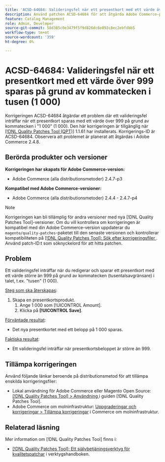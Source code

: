 ```yaml
---
title: 'ACSD-64684: Valideringsfel när ett presentkort med ett värde över 999 sparas på grund av kommatecken i tusen (1 000)'
description: Använd patchen ACSD-64684 för att åtgärda Adobe Commerce-problemet där ett valideringsfel inträffar när du sparar ett presentkort med ett värde över 999 på grund av kommatecken i "1 000" (1 000).
feature: Catalog Management
role: Admin, Developer
source-git-commit: 58d385c0e3479f5f9d826dc6e892c8ec2ebfdbb5
workflow-type: tm+mt
source-wordcount: '359'
ht-degree: 0%

---
```



# ACSD-64684: Valideringsfel när ett presentkort med ett värde över 999 sparas på grund av kommatecken i tusen (1 000)

Korrigeringen ACSD-64684 åtgärdar ett problem där ett valideringsfel inträffar när ett presentkort sparas med ett värde över 999 på grund av kommatecken i &quot;1 000&quot; (1 000). Den här korrigeringen är tillgänglig när [[!DNL Quality Patches Tool (QPT)]](/help/tools/quality-patches-tool/quality-patches-tool-to-self-serve-quality-patches.md) 1.1.61 har installerats. Korrigerings-ID är ACSD-64684. Observera att problemet är planerat att åtgärdas i Adobe Commerce 2.4.8.

## Berörda produkter och versioner

**Korrigeringen har skapats för Adobe Commerce-version:**

* Adobe Commerce (alla distributionsmetoder) 2.4.7-p3

**Kompatibel med Adobe Commerce-versioner:**

* Adobe Commerce (alla distributionsmetoder) 2.4.4 - 2.4.7-p4

>[!NOTE]
>
>Korrigeringen kan bli tillämplig för andra versioner med nya [!DNL Quality Patches Tool]-versioner. Om du vill kontrollera om korrigeringen är kompatibel med din Adobe Commerce-version uppdaterar du `magento/quality-patches`-paketet till den senaste versionen och kontrollerar kompatibiliteten på [[!DNL Quality Patches Tool]: Sök efter korrigeringsfiler ](https://experienceleague.adobe.com/tools/commerce-quality-patches/index.html). Använd patch-ID:t som söknyckelord för att hitta patchen.

## Problem

Ett valideringsfel inträffar när du redigerar och sparar ett presentkort med ett värde större än 999 på grund av kommatecken (tusentalsavgränsare) i talet, t.ex. &quot;tusen&quot; (1 000).

<u>Steg som ska återskapas</u>:

1. Skapa en presentkortsprodukt.
   1. Ange 1 000 som [!UICONTROL Amount].
   1. Klicka på **[!UICONTROL Save]**.

<u>Förväntade resultat</u>:

* Det nya presentkortet med ett belopp på 1 000 sparas.

<u>Faktiska resultat</u>:

* Ett valideringsfel inträffar när presentkortsbeloppet är större än 999.

## Tillämpa korrigeringen

Använd följande länkar beroende på distributionsmetod för att tillämpa enskilda korrigeringsfiler:

* Lokal användning för Adobe Commerce eller Magento Open Source: [[!DNL Quality Patches Tool] > Användning ](/help/tools/quality-patches-tool/usage.md) i guiden [!DNL Quality Patches Tool].
* Adobe Commerce om molninfrastruktur: [Uppgraderingar och korrigeringar > Tillämpa korrigeringar](https://experienceleague.adobe.com/docs/commerce-cloud-service/user-guide/develop/upgrade/apply-patches.html) i Commerce om molninfrastruktur.

## Relaterad läsning

Mer information om [!DNL Quality Patches Tool] finns i:

* [[!DNL Quality Patches Tool]: Ett självbetjäningsverktyg för kvalitetspatchar](/help/tools/quality-patches-tool/quality-patches-tool-to-self-serve-quality-patches.md) i verktygshandboken.
